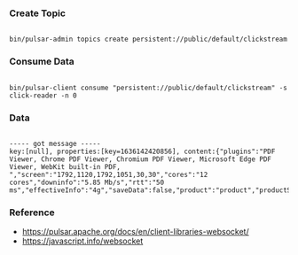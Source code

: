 
### Create Topic

```

bin/pulsar-admin topics create persistent://public/default/clickstream

```

### Consume Data

```

bin/pulsar-client consume "persistent://public/default/clickstream" -s click-reader -n 0

```

### Data

```

----- got message -----
key:[null], properties:[key=1636142420856], content:{"plugins":"PDF Viewer, Chrome PDF Viewer, Chromium PDF Viewer, Microsoft Edge PDF Viewer, WebKit built-in PDF, ","screen":"1792,1120,1792,1051,30,30","cores":"12 cores","downinfo":"5.85 Mb/s","rtt":"50 ms","effectiveInfo":"4g","saveData":false,"product":"product","productSize":"555","comment":"comment"}

```


### Reference

* https://pulsar.apache.org/docs/en/client-libraries-websocket/
* https://javascript.info/websocket
